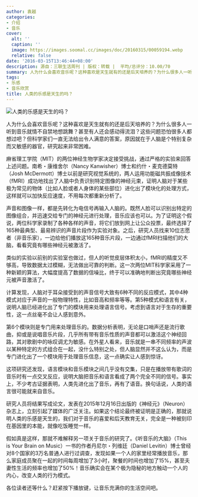 ```yaml
---
author: 袁越
categories:
- 介绍
- 音乐
cover:
  alt: ''
  caption: ''
  image: https://images.soomal.cc/images/doc/20160315/00059194.webp
  relative: false
date: '2016-03-15T13:46:44+08:00'
description: 源自：三联生活周刊 | 版权：转载 |  平均/总评分：10.00/70
summary: 人为什么会喜欢音乐呢？这种喜欢是天生就有的还是后天培养的？为什么很多人一听到音乐就情不自禁地想跳舞？甚至有人还会感动得流泪？这些问题恐怕很多人都想过吧？但科学家们一直无法给出令人满意的答案，原因就在于人脑是个特别复杂而又敏感的器官，研究起来非常困难……
tags:
- 乐感
- 音乐欣赏
title: 人类的乐感是天生的吗？
---
```


![人类的乐感是天生的吗？](https://images.soomal.cc/images/doc/20160315/00059194.webp)





人为什么会喜欢音乐呢？这种喜欢是天生就有的还是后天培养的？为什么很多人一听到音乐就情不自禁地想跳舞？甚至有人还会感动得流泪？这些问题恐怕很多人都想过吧？但科学家们一直无法给出令人满意的答案，原因就在于人脑是个特别复杂而又敏感的器官，研究起来非常困难。

麻省理工学院（MIT）的两位神经生物学家决定接受挑战，通过严格的实验来回答上述问题。南希・康维舍尔（Nancy Kanwisher）博士和约什・麦克德莫特（Josh McDermott）博士以前是研究视觉系统的，两人运用功能磁共振成像技术（fMRI）成功地找出了人脑中负责识别特定图像的神经元束，证明人脑对于某些极为常见的物体（比如人脸或者人身体的某些部位）进化出了模块化的处理方式，这样就可以加快反应速度，不用每次都重新分析了。

声音和图像一样，都是先转化为电信号再输入人脑的。既然人脸可以识别出特定的图像组合，并迅速交给专门的神经元进行处理，音乐应该也可以。为了证明这个假说，两位科学家录制了各种各样的声音，将它们放到网上让公众投票，最终选择了165种最典型、最易辨识的声音片段作为实验对象。之后，研究人员找来10位志愿者（非音乐家），一边给他们播放这165种音乐片段，一边通过fMRI扫描他们的大脑，看看究竟有哪些神经元被激活了。

类似的实验以前别的实验室也做过，但人的听觉皮层体积太小，fMRI的精度又不够高，导致数据太过模糊，无法做出可靠的判断。这一次两位MIT科学家采用了一种新颖的算法，大幅度提高了数据的信噪比，终于可以准确地判断出究竟哪些神经元被声音激活了。

计算发现，人脑对于耳朵接受到的声音信号大致有6种不同的反应模式，其中4种模式对应于声音的一般物理特性，比如音高和频率等等。第5种模式和语言有关，说明人脑已经进化出了专门的模块用来处理语言信号。考虑到语言对于生存的重要性，这一点丝毫不会让人感到意外。

第6个模块则是专门用来处理音乐的。数据分析表明，无论是口哨声还是流行歌曲，抑或是说唱音乐片段，几乎所有带有音乐性质的声音都可以激活这个神经回路，其对歌剧中的咏叹调尤为敏感。在外星人看来，音乐就是一串不同频率的声波以某种特定的方式组合在一起，没什么特别之处，但人脑显然并不这么认为，而是专门进化出了一个模块用于处理音乐信息，这一点确实让人感到惊讶。

这项研究还发现，语言模块和音乐模块之间几乎没有交集，只是在播放带有歌词的音乐时有一点交叉反应，说明大脑把音乐和语言看成了两个完全不同的信号。事实上，不少考古证据表明，人类先进化出了音乐，再有了语音。换句话说，人类的语言很可能就来自音乐。

研究人员将结果写成论文，发表在2015年12月16日出版的《神经元》（Neuron）杂志上，立刻引起了媒体的广泛关注。如果这个结论最终被证明是正确的，那就说明人类的乐感是天生的，我们对于音乐的喜爱和后天教育无关，完全是一种被刻印在基因里的本能，就像吃饭睡觉一样。

假如真是这样，那就不难解释另一项关于音乐的研究了。《听音乐的大脑》（This is Your Brain on Music）一书的作者丹尼尔・列维廷（Daniel Levitin）博士曾经对8个国家的3万名普通人进行过调查，发现如果一个人的家里经常播放音乐，那么家庭成员聚在一起的时间每周增加了3小时，聚餐的时间也增加了15%，甚至夫妻性生活的频率也增加了50%！音乐确实会在某个极为隐秘的地方触动一个人的内心，改变人类的行为模式。

各位读者还等什么？赶紧按下播放键，让音乐充满你的生活空间吧。